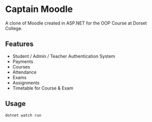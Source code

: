 # Captain Moodle

A clone of Moodle created in ASP.NET for the OOP Course at Dorset College.

## Features

  - Student / Admin / Teacher Authentication System
  - Payments
  - Courses
  - Attendance
  - Exams
  - Assignments
  - Timetable for Course & Exam

## Usage

```bash
dotnet watch run
```
